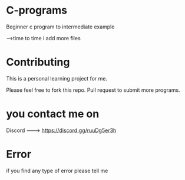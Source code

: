 # C-programs
Beginner c program to intermediate example

-->time to time i add more files


# Contributing
This is a personal learning project for me.

Please feel free to fork this repo. Pull request to submit more programs.


# you contact me on 

Discord ---> https://discord.gg/ruuDg5er3h

# Error

if you find any type of error please tell me
